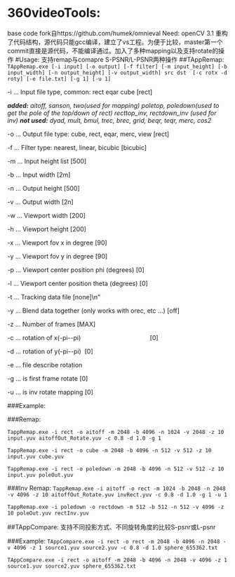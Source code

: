 # 360videoTools:
base code fork自https://github.com/humek/omnieval
Need: openCV 3.1
重构了代码结构，源代码只能gcc编译，建立了vs工程。为便于比较，master第一个commit直接是源代码，不能编译通过。加入了多种mapping以及支持rotate的操作
#Usage:
支持remap与comapre S-PSNR/L-PSNR两种操作
##TAppRemap: 
`TAppRemap.exe [-i input] [-o output] [-f filter] [-m input_height] [-b input_width] [-n output_height] [-v output_width] src dst  [-c rotx -d roty] [-e file.txt] [-g 1] [-u 1]`

 -i ... Input  file type, common: rect  eqar  cube                [rect]

***added:** aitoff, sanson, two(used for mapping)  poletop, poledown(used to get the pole of the top/down of rect) recttop_inv, rectdown_inv (used for inv)* 
***not used:** dyad, mult, bmul, trec, brec, grid, beqr, teqr, merc, cos2*

-o ... Output file type: cube, rect, eqar, merc, view             [rect]

-f ... Filter type: nearest, linear, bicubic                   [bicubic]

-m ... Input  height list                                          [500]

-b ... Input  width                                                 [2m]

-n ... Output height                                               [500]

-v ... Output width                                                 [2n]

-w ... Viewport width                                              [200]

-h ... Viewport height                                             [200]

-x ... Viewport fov x in degree                                     [90]

-y ... Viewport fov y in degree                                     [90]

-p ... Viewport center position phi (degrees)                        [0]

-l ... Viewport center position theta (degrees)                        [0]

-t ... Tracking data file                                         [none]\n"

-y ... Blend data together (only works with orec, etc ...)         [off]

-z ... Number of frames                                            [MAX]

-c ... rotation of x(-pi--pi)                                        [0]

-d ... rotation of y(-pi--pi)                                        [0]

-e ... file describe rotation 

-g ... is first frame rotate                                           [0]

-u ... is inv rotate  mapping                                       [0]

###Example:

###Remap:

`TappRemap.exe -i rect -o aitoff -m 2048 -b 4096 -n 1024 -v 2048 -z 10 input.yuv aitoffOut_Rotate.yuv -c 0.8 -d 1.0 -g 1`

`TappRemap.exe -i rect -o cube -m 2048 -b 4096 -n 512 -v 512 -z 10 input.yuv cube.yuv`

`TappRemap.exe -i rect -o poledown -m 2048 -b 4096 -n 512 -v 512 -z 10 input.yuv poleOut.yuv`

###Inv Remap:
`TappRemap.exe -i aitoff -o rect -m 1024 -b 2048 -n 2048 -v 4096 -z 10 aitoffOut_Rotate.yuv invRect.yuv -c 0.8 -d 1.0 -g 1 -u 1`

`TappRemap.exe -i poledown -o rectdown -m 512 -b 512 -n 512 -v 4096 -z 10 poleOut.yuv rectInv.yuv`

##TAppCompare: 
支持不同投影方式、不同旋转角度的比较S-psnr或L-psnr

###Example:
`TAppCompare.exe -i rect -o rect -m 2048 -b 4096 -n 2048 -v 4096 -z 1 source1.yuv source2.yuv -c 0.8 -d 1.0 sphere_655362.txt`

`TAppCompare.exe -i rect -o aitoff -m 2048 -b 4096 -n 2048 -v 4096 -z 1 source1.yuv source2.yuv sphere_655362.txt`

